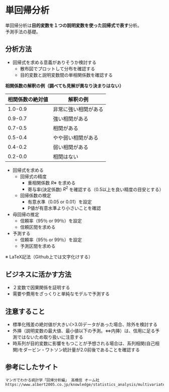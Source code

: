 # 単回帰分析

単回帰分析は**目的変数を１つの説明変数を使った回帰式で表す**分析。  
予測手法の基礎。

## 分析方法
- 回帰式を求める意義がありそうか検討する
  - 散布図でプロットして分布を確認する
  - 目的変数と説明変数間の単相関係数を確認する

**相関係数の解釈の例（調べても見解が異なり決まりはない）**

相関係数の絶対値 | 解釈の例
--|--
1.0-0.9 | 非常に強い相関がある
0.9-0.7 | 強い相関がある
0.7-0.5 | 相関がある
0.5-0.4 | やや弱い相関がある
0.4-0.2  | 弱い相関がある
0.2-0.0 | 相関はない

- 回帰式を求める
  - 回帰式の精度
    - 重相関係数 $R$※ を求める
    - 寄与率(決定係数) $R^2$ を確認する（0.5以上を良い精度の目安とする）
  - 回帰係数の検定
    - 有意水準（0.05 or 0.01）を設定
    - P値が有意水準より小さいことを確認
- 母回帰の推定
  - 信頼率（95％ or 99％）を設定
  - 信頼区間を求める
- 予測する
  - 信頼率（95％ or 99％）を設定
  - 予測区間を求める

※ LaTeX記法（Github上では文字化けする）

## ビジネスに活かす方法
- ２変数で因果関係を証明する
- 需要や費用をざっくりと単純なモデルで予測する

## 注意すること
- 標準化残差の絶対値が大きい(>3.0)データがあった場合、除外を検討する
- 外挿（説明変数の最大値、最小値以下の予測。⇔内挿）は、信用に足る予測ではないため取り扱いに注意する
- 時系列が目的変数に影響をもつことが予想される場合は、系列相関(自己相関)をダービン・ワトソン統計量が2.0前後であることを確認する

## 参考にしたサイト
```
マンガでわかる統計学「回帰分析編」 高橋信 オーム社
https://www.albert2005.co.jp/knowledge/statistics_analysis/multivariate_analysis/single_regression
```
